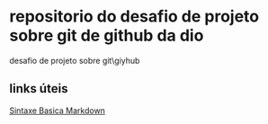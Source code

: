 # repositorio do desafio de projeto sobre git de github da dio
desafio de projeto sobre git\giyhub

## links úteis
[Sintaxe Basica Markdown](https://markdown.net.br/sintaxe-basica/)
